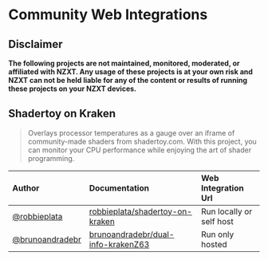 # Community Web Integrations

## **Disclaimer**

**The following projects are not maintained, monitored, moderated, or affiliated with NZXT. Any usage of these projects is at your own risk and NZXT can not be held liable for any of the content or results of running these projects on your NZXT devices.**

## Shadertoy on Kraken

> Overlays processor temperatures as a gauge over an iframe of community-made shaders from shadertoy.com. With this project, you can monitor your CPU performance while enjoying the art of shader programming.

| Author                                         | Documentation                                                                         | Web Integration Url      |
| :--------------------------------------------- | :------------------------------------------------------------------------------------ | :----------------------- |
| [@robbieplata](https://github.com/robbieplata) | [robbieplata/shadertoy-on-kraken](https://github.com/robbieplata/shadertoy-on-kraken) | Run locally or self host |
| [@brunoandradebr](https://github.com/brunoandradebr) | [brunoandradebr/dual-info-krakenZ63](https://github.com/brunoandradebr/nzxt) | Run only hosted |
